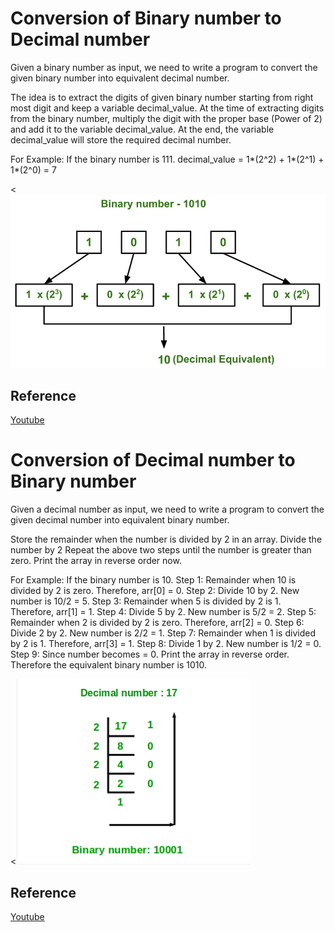 # Conversion of Binary number to Decimal number
Given a binary number as input, we need to write a program to convert the given binary number into equivalent decimal number.

The idea is to extract the digits of given binary number starting from right most digit and keep a variable decimal_value. At the time of extracting digits from the binary number, multiply the digit with the proper base (Power of 2) and add it to the variable decimal_value. At the end, the variable decimal_value will store the required decimal number.

For Example:
If the binary number is 111.
decimal_value = 1*(2^2) + 1*(2^1) + 1*(2^0) = 7

<![](images/binaryToDecimal.PNG)

## Reference
<a href="https://www.youtube.com/watch?v=meGcdIoTYgw">Youtube</a>

# Conversion of Decimal number to Binary number
Given a decimal number as input, we need to write a program to convert the given decimal number into equivalent binary number.


  Store the remainder when the number is divided by 2 in an array.
  Divide the number by 2
  Repeat the above two steps until the number is greater than zero.
  Print the array in reverse order now.

For Example:
If the binary number is 10.
Step 1: Remainder when 10 is divided by 2 is zero. Therefore, arr[0] = 0.
Step 2: Divide 10 by 2. New number is 10/2 = 5.
Step 3: Remainder when 5 is divided by 2 is 1. Therefore, arr[1] = 1.
Step 4: Divide 5 by 2. New number is 5/2 = 2.
Step 5: Remainder when 2 is divided by 2 is zero. Therefore, arr[2] = 0.
Step 6: Divide 2 by 2. New number is 2/2 = 1.
Step 7: Remainder when 1 is divided by 2 is 1. Therefore, arr[3] = 1.
Step 8: Divide 1 by 2. New number is 1/2 = 0.
Step 9: Since number becomes = 0. Print the array in reverse order. Therefore the equivalent binary number is 1010.

<![](images/decimalToBinary.PNG)

## Reference
<a href="https://www.youtube.com/watch?v=mW8NIJ6Ns8k">Youtube</a>
